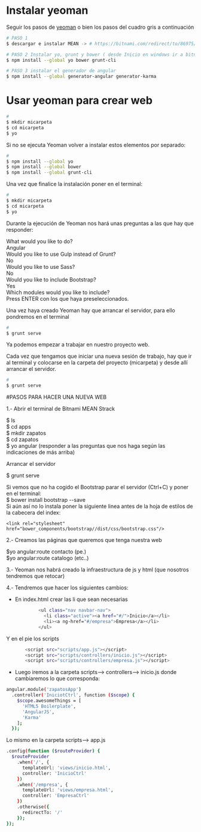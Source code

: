 # Instalar yeoman

Seguir los pasos de [yeoman](http://yeoman.io/codelab/setup.html) o bien los pasos del cuadro gris a continuación

```bash
# PASO 1
$ descargar e instalar MEAN -> # https://bitnami.com/redirect/to/86975/bitnami-meanstack-3.2.1-0-windows-installer.exe

# PASO 2 Instalar yo, grunt y bower ( desde Inicio en windows ir a bitnami y abrir "Use Bitnami MEAN stack" )
$ npm install --global yo bower grunt-cli

# PASO 3 instalar el generador de angular
$ npm install --global generator-angular generator-karma
```
# Usar  yeoman para crear web


```bash
# 
$ mkdir micarpeta
$ cd micarpeta
$ yo
```
Si no se ejecuta Yeoman volver a instalar estos elementos por separado:  

```bash
# 
$ npm install --global yo  
$ npm install --global bower  
$ npm install --global grunt-cli  
```
Una vez que finalice la instalación poner en el terminal:  

```bash
# 
$ mkdir micarpeta
$ cd micarpeta
$ yo
```
Durante la ejecución de Yeoman nos hará unas preguntas a las que hay que responder:  


What would you like to do?  
Angular  
Would you like to use Gulp instead of Grunt?  
No  
Would you like to use Sass?  
No  
Would you like to include Bootstrap?  
Yes  
Which modules would you like to include?  
Press ENTER con los que haya preseleccionados.  

Una vez haya creado Yeoman hay que arrancar el servidor, para ello pondremos en el terminal  

```bash
# 
$ grunt serve

```

Ya podemos empezar a trabajar en nuestro proyecto web.  

Cada vez que tengamos que iniciar una nueva sesión de trabajo, hay que ir al terminal y colocarse en la carpeta del proyecto (micarpeta) y desde allí arrancar el servidor.  

```bash
# 
$ grunt serve

```

#PASOS PARA HACER UNA NUEVA WEB  

1.- Abrir el terminal de Bitnami MEAN Strack  

$ ls  
$ cd apps  
$ mkdir zapatos  
$ cd zapatos  
$ yo angular (responder a las preguntas que nos haga según las indicaciones de más arriba)  


Arrancar el servidor  

$ grunt serve  

Si vemos que no ha cogido el Bootstrap parar el servidor (Ctrl+C) y poner en el terminal:  
$ bower install bootstrap --save  
Si aún así no lo instala poner la siguiente linea antes de la hoja de estilos de la cabecera del index:  

    <link rel="stylesheet" href="bower_components/bootstrap//dist/css/bootstrap.css"/>

2.- Creamos las páginas que queremos que tenga nuestra web  

$yo angular:route contacto (pe.)  
$yo angular:route catalogo (etc..)  

3.- Yeoman nos habrá creado la infraestructura de js y html (que nosotros tendremos que retocar)  

4.- Tendremos que hacer los siguientes cambios:  
  - En index.html crear las li que sean necesarias  

```bash
            <ul class="nav navbar-nav">
              <li class="active"><a href="#/">Inicio</a></li>
              <li><a ng-href="#/empresa">Empresa</a></li>
            </ul>
 ``` 
 Y en el pie los scripts  
 
 ```bash
        <script src="scripts/app.js"></script>
        <script src="scripts/controllers/inicio.js"></script>
        <script src="scripts/controllers/empresa.js"></script>
  ```  
  - Luego iremos a la carpeta scripts--> controllers--> inicio.js donde cambiaremos lo que corresponda:  
```bash  
angular.module('zapatosApp')
  .controller('IniciotCtrl', function ($scope) {
    $scope.awesomeThings = [
      'HTML5 Boilerplate',
      'AngularJS',
      'Karma'
    ];
  });
  ```  
  Lo mismo en la carpeta scripts--> app.js  
  
  ```bash
  .config(function ($routeProvider) {
    $routeProvider
      .when('/', {
        templateUrl: 'views/inicio.html',
        controller: 'InicioCtrl'
      })
      .when('/empresa', {
        templateUrl: 'views/empresa.html',
        controller: 'EmpresaCtrl'
      })
      .otherwise({
        redirectTo: '/'
      });
  });
  ```  
  
